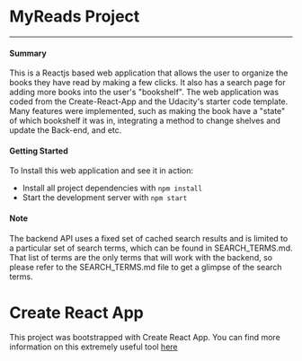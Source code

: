 # MyReads Project

----


#### Summary

This is a Reactjs based web application that allows the user to organize the books they have read by making a few clicks. It also has a search page for adding more books into the user's "bookshelf". The web application was coded from the Create-React-App and the Udacity's starter code template. Many features were implemented, such as making the book have a "state" of which bookshelf it was in, integrating a method to change shelves and update the Back-end, and etc.

#### Getting Started

To Install this web application and see it in action:

-  Install all project dependencies with `npm install`
-  Start the development server with `npm start`

#### Note
The backend API uses a fixed set of cached search results and is limited to a particular set of search terms, which can be found in SEARCH_TERMS.md. That list of terms are the only terms that will work with the backend, so please refer to the SEARCH_TERMS.md file to get a glimpse of the search terms.

# Create React App

This project was bootstrapped with Create React App. You can find more information on this extremely useful tool [here](https://github.com/facebook/create-react-app)
